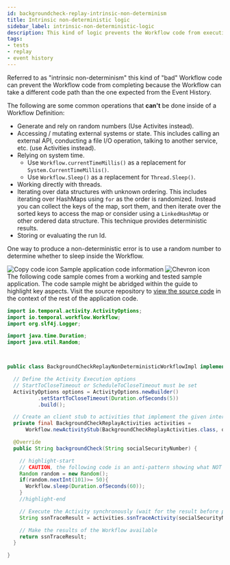 ```yaml
---
id: backgroundcheck-replay-intrinsic-non-determinism
title: Intrinsic non-deterministic logic
sidebar_label: intrinsic-non-deterministic-logic
description: This kind of logic prevents the Workflow code from executing to completion because the Workflow can take a different code path than the one expected from the Event History.
tags:
- tests
- replay
- event history
---
```


<!-- DO NOT EDIT THIS FILE DIRECTLY.
THIS FILE IS GENERATED from https://github.com/temporalio/documentation-samples-java/blob/durable-execution/backgroundcheck-replay/src/main/java/backgroundcheckreplay/BackgroundCheckReplayNonDeterministicWorkflowImpl.java. -->

Referred to as "intrinsic non-determinism" this kind of "bad" Workflow code can prevent the Workflow code from completing because the Workflow can take a different code path than the one expected from the Event History.

The following are some common operations that **can't** be done inside of a Workflow Definition:

- Generate and rely on random numbers (Use Activites instead).
- Accessing / mutating external systems or state.
  This includes calling an external API, conducting a file I/O operation, talking to another service, etc. (use Activities instead).
- Relying on system time.
  - Use `Workflow.currentTimeMillis()` as a replacement for `System.CurrentTimeMillis()`.
  - Use `Workflow.Sleep()` as a replacement for `Thread.Sleep()`.
- Working directly with threads.
- Iterating over data structures with unknown ordering.
  This includes iterating over HashMaps using `for` as the order is randomized.
  Instead you can collect the keys of the map, sort them, and then iterate over the sorted keys to access the map or consider using a `LinkedHashMap` or other ordered data structure.
  This technique provides deterministic results.
- Storing or evaluating the run Id.

One way to produce a non-deterministic error is to use a random number to determine whether to sleep inside the Workflow.

<div class="copycode-notice-container"><div class="copycode-notice"><img data-style="copycode-icon" src="/icons/copycode.png" alt="Copy code icon" /> Sample application code information <img id="i-1038fae6-0942-471f-9b47-0b2accb3d3fd" data-event="clickable-copycode-info" data-style="chevron-icon" src="/icons/chevron.png" alt="Chevron icon" /></div><div id="copycode-info-1038fae6-0942-471f-9b47-0b2accb3d3fd" class="copycode-info">The following code sample comes from a working and tested sample application. The code sample might be abridged within the guide to highlight key aspects. Visit the source repository to <a href="https://github.com/temporalio/documentation-samples-java/blob/durable-execution/backgroundcheck-replay/src/main/java/backgroundcheckreplay/BackgroundCheckReplayNonDeterministicWorkflowImpl.java">view the source code</a> in the context of the rest of the application code.</div></div>

```java
import io.temporal.activity.ActivityOptions;
import io.temporal.workflow.Workflow;
import org.slf4j.Logger;

import java.time.Duration;
import java.util.Random;



public class BackgroundCheckReplayNonDeterministicWorkflowImpl implements BackgroundCheckReplayNonDeterministicWorkflow {

  // Define the Activity Execution options
  // StartToCloseTimeout or ScheduleToCloseTimeout must be set
  ActivityOptions options = ActivityOptions.newBuilder()
          .setStartToCloseTimeout(Duration.ofSeconds(5))
          .build();

  // Create an client stub to activities that implement the given interface
  private final BackgroundCheckReplayActivities activities =
      Workflow.newActivityStub(BackgroundCheckReplayActivities.class, options);

  @Override
  public String backgroundCheck(String socialSecurityNumber) {

    // highlight-start
    // CAUTION, the following code is an anti-pattern showing what NOT to do
    Random random = new Random();
    if(random.nextInt(101)>= 50){
      Workflow.sleep(Duration.ofSeconds(60));
    }
    //highlight-end

    // Execute the Activity synchronously (wait for the result before proceeding)
    String ssnTraceResult = activities.ssnTraceActivity(socialSecurityNumber);

    // Make the results of the Workflow available
    return ssnTraceResult;
  }

}
```
